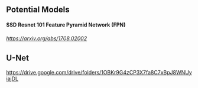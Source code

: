 ## Potential Models
#### SSD Resnet 101 Feature Pyramid Network (FPN) 
###### https://arxiv.org/abs/1708.02002

## U-Net
https://drive.google.com/drive/folders/1OBKr9G4zCP3X7fa8C7xBpJ8WNUyiajDL
